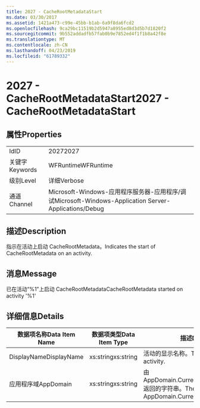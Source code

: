 ```yaml
---
title: 2027 - CacheRootMetadataStart
ms.date: 03/30/2017
ms.assetid: 1421a473-c99e-45bb-b1ab-6a9f8da6fcd2
ms.openlocfilehash: 9ca29bc11519b2d5947a8955ed8d3d5b7d1820f2
ms.sourcegitcommit: 9b552addadfb57fab0b9e7852ed4f1f1b8a42f8e
ms.translationtype: MT
ms.contentlocale: zh-CN
ms.lasthandoff: 04/23/2019
ms.locfileid: "61789332"
---
```

# <a name="2027---cacherootmetadatastart"></a><span data-ttu-id="6cfcc-102">2027 - CacheRootMetadataStart</span><span class="sxs-lookup"><span data-stu-id="6cfcc-102">2027 - CacheRootMetadataStart</span></span>
## <a name="properties"></a><span data-ttu-id="6cfcc-103">属性</span><span class="sxs-lookup"><span data-stu-id="6cfcc-103">Properties</span></span>  
  
|||  
|-|-|  
|<span data-ttu-id="6cfcc-104">Id</span><span class="sxs-lookup"><span data-stu-id="6cfcc-104">ID</span></span>|<span data-ttu-id="6cfcc-105">2027</span><span class="sxs-lookup"><span data-stu-id="6cfcc-105">2027</span></span>|  
|<span data-ttu-id="6cfcc-106">关键字</span><span class="sxs-lookup"><span data-stu-id="6cfcc-106">Keywords</span></span>|<span data-ttu-id="6cfcc-107">WFRuntime</span><span class="sxs-lookup"><span data-stu-id="6cfcc-107">WFRuntime</span></span>|  
|<span data-ttu-id="6cfcc-108">级别</span><span class="sxs-lookup"><span data-stu-id="6cfcc-108">Level</span></span>|<span data-ttu-id="6cfcc-109">详细</span><span class="sxs-lookup"><span data-stu-id="6cfcc-109">Verbose</span></span>|  
|<span data-ttu-id="6cfcc-110">通道</span><span class="sxs-lookup"><span data-stu-id="6cfcc-110">Channel</span></span>|<span data-ttu-id="6cfcc-111">Microsoft-Windows-应用程序服务器-应用程序/调试</span><span class="sxs-lookup"><span data-stu-id="6cfcc-111">Microsoft-Windows-Application Server-Applications/Debug</span></span>|  
  
## <a name="description"></a><span data-ttu-id="6cfcc-112">描述</span><span class="sxs-lookup"><span data-stu-id="6cfcc-112">Description</span></span>  
 <span data-ttu-id="6cfcc-113">指示在活动上启动 CacheRootMetadata。</span><span class="sxs-lookup"><span data-stu-id="6cfcc-113">Indicates the start of CacheRootMetadata on an activity.</span></span>  
  
## <a name="message"></a><span data-ttu-id="6cfcc-114">消息</span><span class="sxs-lookup"><span data-stu-id="6cfcc-114">Message</span></span>  
 <span data-ttu-id="6cfcc-115">已在活动“%1”上启动 CacheRootMetadata</span><span class="sxs-lookup"><span data-stu-id="6cfcc-115">CacheRootMetadata started on activity '%1'</span></span>  
  
## <a name="details"></a><span data-ttu-id="6cfcc-116">详细信息</span><span class="sxs-lookup"><span data-stu-id="6cfcc-116">Details</span></span>  
  
|<span data-ttu-id="6cfcc-117">数据项名称</span><span class="sxs-lookup"><span data-stu-id="6cfcc-117">Data Item Name</span></span>|<span data-ttu-id="6cfcc-118">数据项类型</span><span class="sxs-lookup"><span data-stu-id="6cfcc-118">Data Item Type</span></span>|<span data-ttu-id="6cfcc-119">描述</span><span class="sxs-lookup"><span data-stu-id="6cfcc-119">Description</span></span>|  
|--------------------|--------------------|-----------------|  
|<span data-ttu-id="6cfcc-120">DisplayName</span><span class="sxs-lookup"><span data-stu-id="6cfcc-120">DisplayName</span></span>|<span data-ttu-id="6cfcc-121">xs:string</span><span class="sxs-lookup"><span data-stu-id="6cfcc-121">xs:string</span></span>|<span data-ttu-id="6cfcc-122">活动的显示名称。</span><span class="sxs-lookup"><span data-stu-id="6cfcc-122">The display name of the activity.</span></span>|  
|<span data-ttu-id="6cfcc-123">应用程序域</span><span class="sxs-lookup"><span data-stu-id="6cfcc-123">AppDomain</span></span>|<span data-ttu-id="6cfcc-124">xs:string</span><span class="sxs-lookup"><span data-stu-id="6cfcc-124">xs:string</span></span>|<span data-ttu-id="6cfcc-125">由 AppDomain.CurrentDomain.FriendlyName 返回的字符串。</span><span class="sxs-lookup"><span data-stu-id="6cfcc-125">The string returned by AppDomain.CurrentDomain.FriendlyName.</span></span>|
